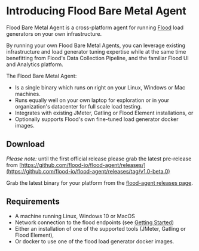 # Introducing Flood Bare Metal Agent

Flood Bare Metal Agent is a cross-platform agent for running [Flood](https://flood.io/) load generators on your own infrastructure.

By running your own Flood Bare Metal Agents, you can leverage existing infrastructure and load generator tuning expertise while at the same time benefitting from Flood's Data Collection Pipeline, and the familiar Flood UI and Analytics platform.

The Flood Bare Metal Agent:

* Is a single binary which runs on right on your Linux, Windows or Mac machines.
* Runs equally well on your own laptop for exploration or in your organization's datacenter for full scale load testing. 
* Integrates with existing JMeter, Gatling or Flood Element installations, or
* Optionally supports Flood's own fine-tuned load generator docker images.

## Download

_Please note:_ until the first official release please grab the latest pre-release from [https://github.com/flood-io/flood-agent/releases/](https://github.com/flood-io/flood-agent/releases/tag/v1.0-beta.0)

Grab the latest binary for your platform from the [flood-agent releases page](https://github.com/flood-io/flood-agent/releases/latest).

## Requirements

* A machine running Linux, Windows 10 or MacOS
* Network connection to the flood endpoints \(see [Getting Started](getting-started.md#firewall-preparation)\)
* Either an installation of one of the supported tools \(JMeter, Gatling or Flood Element\),
* Or docker to use one of the flood load generator docker images.

